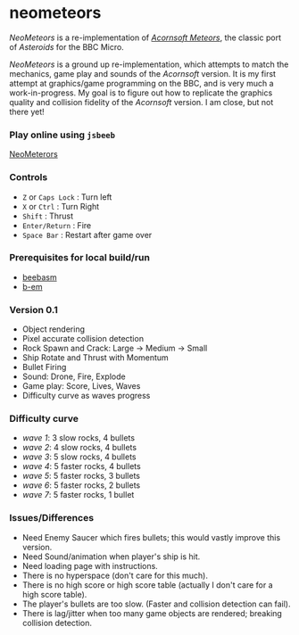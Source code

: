
# neometeors

_NeoMeteors_ is a re-implementation of [_Acornsoft Meteors_](https://bbcmicro.co.uk/game.php?id=8),
the classic port of _Asteroids_ for the BBC Micro.

_NeoMeteors_ is a ground up re-implementation, which attempts to match the mechanics, game play and sounds of the _Acornsoft_ version. It is my first attempt at graphics/game programming on the BBC, and is very much a work-in-progress. My goal is to figure out how to replicate the graphics quality and collision fidelity of the _Acornsoft_ version. I am close, but not there yet!

### Play online using `jsbeeb`

[NeoMeterors](https://bbc.godbolt.org/?&disc1=https://nick-chapman.github.io/neometeors/neometeors.ssd&autoboot)

### Controls
- `Z` or `Caps Lock` : Turn left
- `X` or `Ctrl` : Turn Right
- `Shift` : Thrust
- `Enter/Return` : Fire
- `Space Bar` : Restart after game over

### Prerequisites for local build/run

- [beebasm](https://github.com/stardot/beebasm)
- [b-em](https://github.com/stardot/b-em)

### Version 0.1
- Object rendering
- Pixel accurate collision detection
- Rock Spawn and Crack: Large -> Medium -> Small
- Ship Rotate and Thrust with Momentum
- Bullet Firing
- Sound: Drone, Fire, Explode
- Game play: Score, Lives, Waves
- Difficulty curve as waves progress

### Difficulty curve
- _wave 1_: 3 slow rocks, 4 bullets
- _wave 2_: 4 slow rocks, 4 bullets
- _wave 3_: 5 slow rocks, 4 bullets
- _wave 4_: 5 faster rocks, 4 bullets
- _wave 5_: 5 faster rocks, 3 bullets
- _wave 6_: 5 faster rocks, 2 bullets
- _wave 7_: 5 faster rocks, 1 bullet

### Issues/Differences
- Need Enemy Saucer which fires bullets; this would vastly improve this version.
- Need Sound/animation when player's ship is hit.
- Need loading page with instructions.
- There is no hyperspace (don't care for this much).
- There is no high score or high score table (actually I don't care for a high score table).
- The player's bullets are too slow. (Faster and collision detection can fail).
- There is lag/jitter when too many game objects are rendered; breaking collision detection.
